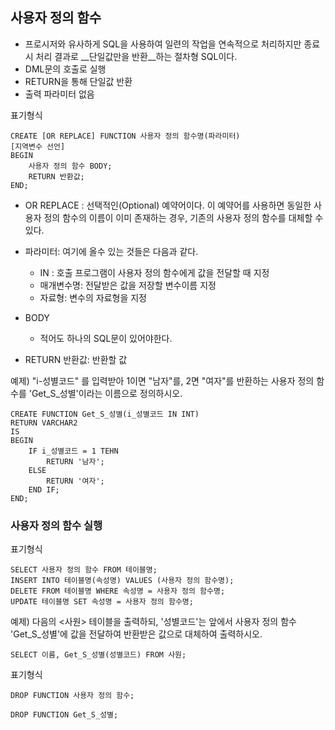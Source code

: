 ## 사용자 정의 함수

- 프로시저와 유사하게 SQL을 사용하여 일련의 작업을 연속적으로 처리하지만 종료 시 처리 결과로 __단일값만을 반환__하는 절차형 SQL이다.
- DML문의 호출로 실행
- RETURN을 통해 단일값 반환 
- 출력 파라미터 없음



표기형식

```
CREATE [OR REPLACE] FUNCTION 사용자 정의 함수명(파라미터)
[지역변수 선언]
BEGIN
	사용자 정의 함수 BODY;
	RETURN 반환값;
END;
```

- OR REPLACE : 선택적인(Optional) 예약어이다. 이 예약어를 사용하면 동일한 사용자 정의 함수의 이름이 이미 존재하는 경우, 기존의 사용자 정의 함수를 대체할 수 있다.
- 파라미터: 여기에 올수 있는 것들은 다음과 같다.
  - IN : 호출 프로그램이 사용자 정의 함수에게 값을 전달할 때 지정
  - 매개변수명: 전달받은 값을 저장할 변수이름 지정
  - 자료형: 변수의 자료형을 지정

- BODY
  - 적어도 하나의 SQL문이 있어야한다.
- RETURN 반환값: 반환할 값



예제) "i-성별코드" 를 입력받아 1이면 "남자"를, 2면 "여자"를 반환하는 사용자 정의 함수를 'Get_S_성별'이라는 이름으로 정의하시오.

```
CREATE FUNCTION Get_S_성별(i_성별코드 IN INT)
RETURN VARCHAR2
IS
BEGIN
	IF i_성별코드 = 1 TEHN
		RETURN '남자';
	ELSE
		RETURN '여자';
	END IF;
END;
```



### 사용자 정의 함수 실행

표기형식

```
SELECT 사용자 정의 함수 FROM 테이블명;
INSERT INTO 테이블명(속성명) VALUES (사용자 정의 함수명);
DELETE FROM 테이블명 WHERE 속성명 = 사용자 정의 함수명;
UPDATE 테이블명 SET 속성명 = 사용자 정의 함수명;
```



예제) 다음의 <사원> 테이블을 출력하되, '성별코드'는 앞에서 사용자 정의 함수  'Get_S_성별'에 값을 전달하여 반환받은 값으로 대체하여 출력하시오.

```
SELECT 이름, Get_S_성별(성별코드) FROM 사원;
```



표기형식

```
DROP FUNCTION 사용자 정의 함수;
```

```
DROP FUNCTION Get_S_성별;
```

